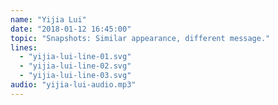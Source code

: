 ```yaml
---
name: "Yijia Lui"
date: "2018-01-12 16:45:00"
topic: "Snapshots: Similar appearance, different message."
lines: 
  - "yijia-lui-line-01.svg"
  - "yijia-lui-line-02.svg"
  - "yijia-lui-line-03.svg"
audio: "yijia-lui-audio.mp3"
---
```

